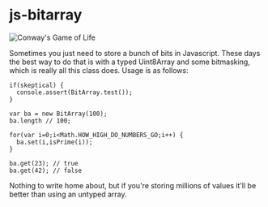 # js-bitarray

![Conway's Game of Life](http://i.imgur.com/3mNRhPg.gif)

Sometimes you just need to store a bunch of bits in Javascript. These days the best way to do that is with a typed Uint8Array and some bitmasking, which is really all this class does. Usage is as follows:

    if(skeptical) {
      console.assert(BitArray.test());
    }
    
    var ba = new BitArray(100);
    ba.length // 100;
  
    for(var i=0;i<Math.HOW_HIGH_DO_NUMBERS_GO;i++) {
      ba.set(i,isPrime(i));
    }
  
    ba.get(23); // true
    ba.get(42); // false

Nothing to write home about, but if you're storing millions of values it'll be better than using an untyped array.
